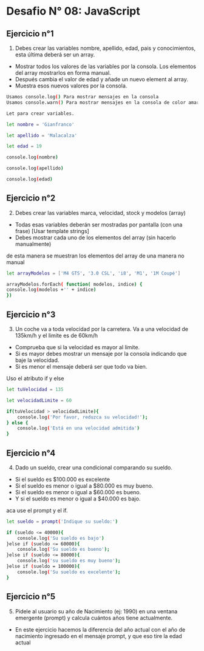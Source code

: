 # Desafio N° 08: JavaScript

## Ejercicio n°1

1. Debes crear las variables nombre, apellido, edad, pais y conocimientos, esta última deberá ser un array.
- Mostrar todos los valores de las variables por la consola. Los elementos del array mostrarlos en forma manual.
- Después cambia el valor de edad y añade un nuevo element al array.
- Muestra esos nuevos valores por la consola.

```sh
Usamos console.log() Para mostrar mensajes en la consola
Usamos console.warn() Para mostrar mensajes en la consola de color amarillo

Let para crear variables.

let nombre = 'Gianfranco'

let apellido = 'Malacalza'

let edad = 19

console.log(nombre)

console.log(apellido)

console.log(edad)
```

## Ejercicio n°2

2. Debes crear las variables marca, velocidad, stock y modelos (array)
- Todas esas variables deberán ser mostradas por pantalla (con una frase) [Usar template strings]
- Debes mostrar cada uno de los elementos del array (sin hacerlo manualmente)

de esta manera se muestran los elementos del array de una manera no manual
```sh
let arrayModelos = ['M4 GTS', '3.0 CSL', 'i8', 'M1', '1M Coupé']

arrayModelos.forEach( function( modelos, indice) {
console.log(modelos +'' + indice)
})
```

## Ejercicio n°3

3. Un coche va a toda velocidad por la carretera. Va a una velocidad de 135km/h y el limite es de 60km/h
- Comprueba que si la velocidad es mayor al limite.
- Si es mayor debes mostrar un mensaje por la consola indicando que baje la velocidad.
- Si es menor el mensaje deberá ser que todo va bien.

Uso el atributo if y else
```sh
let tuVelocidad = 135

let velocidadLimite = 60

if(tuVelocidad > velocidadLimite){
    console.log('Por favor, reduzca su velocidad!');
} else {
    console.log('Está en una velocidad admitida')
}
```

## Ejercicio n°4

4. Dado un sueldo, crear una condicional comparando su sueldo.
- Si el sueldo es $100.000 es excelente
- Si el sueldo es menor o igual a $80.000 es muy bueno.
- Si el sueldo es menor o igual a $60.000 es bueno.
- Y si el sueldo es menor o igual a $40.000 es bajo.

aca use el prompt y el if.
<!-- Aca inicialmente arranque de mayor a menor pero no funcionaba, probe hacerlo al revés y me funciono -->
```sh
let sueldo = prompt('Indique su sueldo:')

if (sueldo <= 40000){
    console.log('Su sueldo es bajo')
}else if (sueldo <= 60000){
    console.log('Su sueldo es bueno');
}else if (sueldo <= 80000){
    console.log('su sueldo es muy bueno');    
}else if (sueldo = 100000){
    console.log('Su sueldo es excelente');
}
```

## Ejercicio n°5


5. Pidele al usuario su año de Nacimiento (ej: 1990) en una ventana emergente (prompt) y calcula cuántos años tiene actualmente.

* En este ejercicio hacemos la diferencia del año actual con el año de nacimiento ingresado en el mensaje prompt, y que eso tire la edad actual